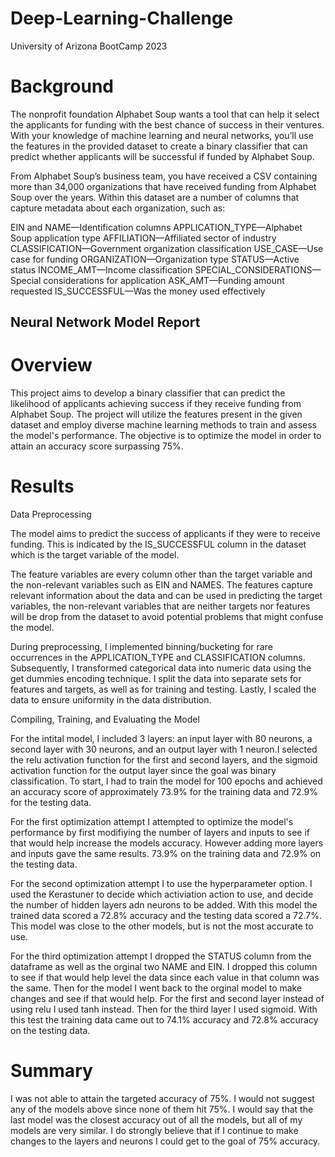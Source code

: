# Deep-Learning-Challenge
University of Arizona BootCamp 2023

# Background 
The nonprofit foundation Alphabet Soup wants a tool that can help it select the applicants for funding with the best chance of success in their ventures. With your knowledge of machine learning and neural networks, you’ll use the features in the provided dataset to create a binary classifier that can predict whether applicants will be successful if funded by Alphabet Soup.

From Alphabet Soup’s business team, you have received a CSV containing more than 34,000 organizations that have received funding from Alphabet Soup over the years. Within this dataset are a number of columns that capture metadata about each organization, such as:

EIN and NAME—Identification columns
APPLICATION_TYPE—Alphabet Soup application type
AFFILIATION—Affiliated sector of industry
CLASSIFICATION—Government organization classification
USE_CASE—Use case for funding
ORGANIZATION—Organization type
STATUS—Active status
INCOME_AMT—Income classification
SPECIAL_CONSIDERATIONS—Special considerations for application
ASK_AMT—Funding amount requested
IS_SUCCESSFUL—Was the money used effectively

## Neural Network Model Report

# Overview
This project aims to develop a binary classifier that can predict the likelihood of applicants achieving success if they receive funding from Alphabet Soup. The project will utilize the features present in the given dataset and employ diverse machine learning methods to train and assess the model's performance. The objective is to optimize the model in order to attain an accuracy score surpassing 75%.

# Results
Data Preprocessing

The model aims to predict the success of applicants if they were to receive funding. This is indicated by the IS_SUCCESSFUL column in the dataset which is the target variable of the model.

 The feature variables are every column other than the target variable and the non-relevant variables such as EIN and NAMES. The features capture relevant information about the data and can be used in predicting the target variables, the non-relevant variables that are neither targets nor features will be drop from the dataset to avoid potential problems that might confuse the model.

During preprocessing, I implemented binning/bucketing for rare occurrences in the APPLICATION_TYPE and CLASSIFICATION columns. Subsequently, I transformed categorical data into numeric data using the get dummies encoding technique. I split the data into separate sets for features and targets, as well as for training and testing. Lastly, I scaled the data to ensure uniformity in the data distribution.

Compiling, Training, and Evaluating the Model

For the intital model, I included 3 layers: an input layer with 80 neurons, a second layer with 30 neurons, and an output layer with 1 neuron.I selected the relu activation function for the first and second layers, and the sigmoid activation function for the output layer since the goal was binary classification. To start, I had to train the model for 100 epochs and achieved an accuracy score of approximately 73.9% for the training data and 72.9% for the testing data. 

For the first optimization attempt I attempted to optimize the model's performance by first modifiying the number of layers and inputs to see if that would help increase the models accuracy. However adding more layers and inputs gave the same results. 73.9% on the training data and 72.9% on the testing data. 

For the second optimization attempt I to use the hyperparameter option. I used the Kerastuner to decide which activiation action to use, and decide the number of hidden layers adn neurons to be added. With this model the trained data scored a 72.8% accuracy and the testing data scored a 72.7%. This model was close to the other models, but is not the most accurate to use. 

For the third optimization attempt I dropped the STATUS column from the dataframe as well as the orginal two NAME and EIN. I dropped this column to see if that would help level the data since each value in that column was the same. Then for the model I went back to the orginal model to make changes and see if that would help. For the first and second layer instead of using relu I used tanh instead. Then for the third layer I used sigmoid. With this test the training data came out to 74.1% accuracy and 72.8% accuracy on the testing data. 


# Summary 
I was not able to attain the targeted accuracy of 75%. I would not suggest any of the models above since none of them hit 75%. I would say that the last model was the closest accuracy out of all the models, but all of my models are very similar. I do strongly believe that if I continue to make changes to the layers and neurons I could get to the goal of 75% accuracy. 

